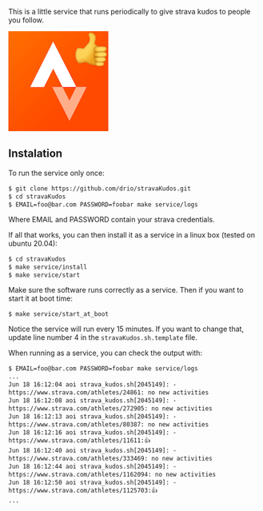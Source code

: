 This is a little service that runs periodically to give strava kudos to people you follow.

![](./stravaKudos.png)

## Instalation

To run the service only once:

```
$ git clone https://github.com/drio/stravaKudos.git
$ cd stravaKudos
$ EMAIL=foo@bar.com PASSWORD=foobar make service/logs
```

Where EMAIL and PASSWORD contain your strava credentials.

If all that works, you can then install it as a service in a linux box (tested
on ubuntu 20.04):

```
$ cd stravaKudos
$ make service/install
$ make service/start
```

Make sure the software runs correctly as a service. Then if you want to start it
at boot time:

```
$ make service/start_at_boot
```

Notice the service will run every 15 minutes. If you want to change that, update line number 4 in the
`stravaKudos.sh.template` file.

When running as a service, you can check the output with:

```
$ EMAIL=foo@bar.com PASSWORD=foobar make service/logs
...
Jun 18 16:12:04 aoi strava_kudos.sh[2045149]: - https://www.strava.com/athletes/24861: no new activities
Jun 18 16:12:08 aoi strava_kudos.sh[2045149]: - https://www.strava.com/athletes/272905: no new activities
Jun 18 16:12:13 aoi strava_kudos.sh[2045149]: - https://www.strava.com/athletes/80387: no new activities
Jun 18 16:12:16 aoi strava_kudos.sh[2045149]: - https://www.strava.com/athletes/11611:👍
Jun 18 16:12:40 aoi strava_kudos.sh[2045149]: - https://www.strava.com/athletes/333469: no new activities
Jun 18 16:12:44 aoi strava_kudos.sh[2045149]: - https://www.strava.com/athletes/1162094: no new activities
Jun 18 16:12:50 aoi strava_kudos.sh[2045149]: - https://www.strava.com/athletes/1125703:👍
...
```
